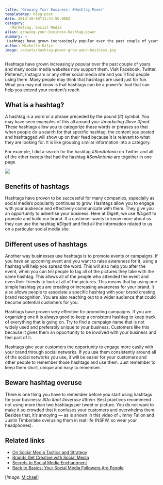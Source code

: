 ```yaml
---
title: 'Growing Your Business: #Hashtag Power'
templateKey: blog-post
date: 2013-10-08T13:44:56.000Z
category: 
  -Marketing, Social Media
alias: growing-your-business-hashtag-power
summary: > 
 Hashtags have grown increasingly popular over the past couple of years and many social media websites now support them. Visit Facebook, Twitter, Pinterest, Instagram or any other social media site and you’ll find people using them. Many people may think that hashtags are used just for fun. What you may not know is that hashtags can be a powerful tool that can help you extend your content’s reach.
author: Michelle Kafie
image: /assets/hashtag-power-grow-your-business.jpg
---
```


Hashtags have grown increasingly popular over the past couple of years and many social media websites now support them. Visit Facebook, Twitter, Pinterest, Instagram or any other social media site and you’ll find people using them. Many people may think that hashtags are used just for fun. What you may not know is that hashtags can be a powerful tool that can help you extend your content’s reach.

What is a hashtag?
------------------

A hashtag is a word or a phrase preceded by the pound (#) symbol. You may have seen examples of this all around you: _#marketing #love #food_. These hashtags allow you to categorize these words or phrases so that when people do a search for that specific hashtag, the content you posted and hashtagged will show up on their feed because it is relevant to what they are looking for. It is like grouping similar information into a category.

For example, I did a search for the hashtag _#SanAntonio_ on Twitter and all of the other tweets that had the hashtag _#SanAntonio_ are together in one page.

![](/assets/twitter_hashtags_0.png)

Benefits of hashtags
--------------------

Hashtags have proven to be successful for many companies, especially as social media’s popularity continues to grow. Hashtags allow you to engage with your audience and effectively communicate with them. They give you an opportunity to advertise your business. Here at Digett, we use _#Digett_ to promote and build our brand. If a customer wants to know more about us they can use the hashtag _#Digett_ and find all the information related to us on a particular social media site.

Different uses of hashtags
--------------------------

Another way businesses use hashtags is to promote events or campaigns. If you have an upcoming event and you want to raise awareness for it, using a hashtag will help you spread the word. This will also help you after the event, when you can tell people to tag all of the pictures they take with the same hashtag. This allows all of the people who attended the event and even their friends to look at all of the pictures. This means that by using one simple hashtag you are creating or increasing awareness for your brand. It also allows people to associate a specific hashtag with your brand creating brand recognition. You are also reaching out to a wider audience that could become potential customers for you.

Hashtags have proven very effective for promoting campaigns. If you are organizing one it is always good to keep a consistent hashtag to keep track of everything that is going on. Try to find a campaign name that is not widely used and preferably unique to your business. Customers like this because it gives them an opportunity to be involved with your business and feel part of it.

Hashtags give your customers the opportunity to engage more easily with your brand through social networks. If you use them consistently around all of the social networks you use, it will be easier for your customers and other people to remember those hashtags and use them. Just remember to keep them short, unique and easy to remember.

Beware hashtag overuse
----------------------

There is one thing you have to remember before you start using hashtags for your business: _#Do #not #overuse #them._ Best practices recommend not using more than two hashtags per tweet or picture. You do not want to make it so crowded that it confuses your customers and overwhelms them. Besides that, it’s annoying — as is shown in this video of Jimmy Fallon and Justin Timberlake overusing them in real life (NSFW, so wear your headphones).

Related links
-------------

*   [On Social Media Tactics and Strategy](/insights/social-media-tactics-and-strategy)
*   [Brands Get Creative with Social Media](/insights/brands-get-creative-social-media)
*   [Secrets to Social Media Enchantment](/insights/secrets-social-media-enchantment)
*   [Back to Basics: Your Social Media Followers Are People](/insights/back-basics-your-social-media-followers-are-people)

\[_Image_: [Michael](http://www.flickr.com/photos/mikecogh/5941302441/)\]